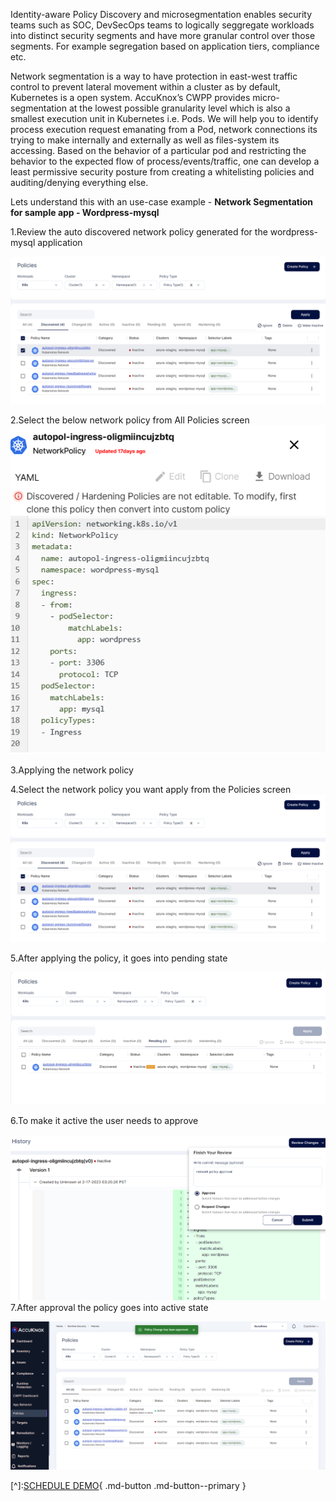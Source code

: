Identity-aware Policy Discovery and microsegmentation enables security teams such as SOC, DevSecOps teams to logically seggregate workloads into distinct security segments and have more granular control over those segments. For example segregation based on application tiers, compliance etc.

Network segmentation is a way to have protection in east-west traffic control to prevent lateral movement within a cluster as by default, Kubernetes is a open system. AccuKnox’s CWPP provides micro-segmentation at the lowest possible granularity level which is also a smallest execution unit in Kubernetes i.e. Pods. We will help you to identify process execution request emanating from a Pod, network connections its trying to make internally and externally as well as files-system its accessing. Based on the behavior of a particular pod and restricting the behavior to the expected flow of process/events/traffic, one can develop a least permissive security posture from creating a whitelisting policies and auditing/denying everything else.

 

Lets understand this with an use-case example - **Network Segmentation for sample app - Wordpress-mysql**

1.Review the auto discovered network policy generated for the wordpress-mysql application

![](/use-cases/images/network-1.png)

2.Select the below network policy from All Policies screen
![](/use-cases/images/network-2.png)

3.Applying the network policy 

4.Select the network policy you want apply from the Policies screen 
![](/use-cases/images/network-3.png)

5.After applying the policy, it goes into pending state 

![](/use-cases/images/network-4.png)

6.To make it active the user needs to approve

![](/use-cases/images/network-5.png)
7.After approval the policy goes into active state

![](/use-cases/images/network-6.png)

[^]:[SCHEDULE DEMO](https://www.accuknox.com/contact-us){ .md-button .md-button--primary }